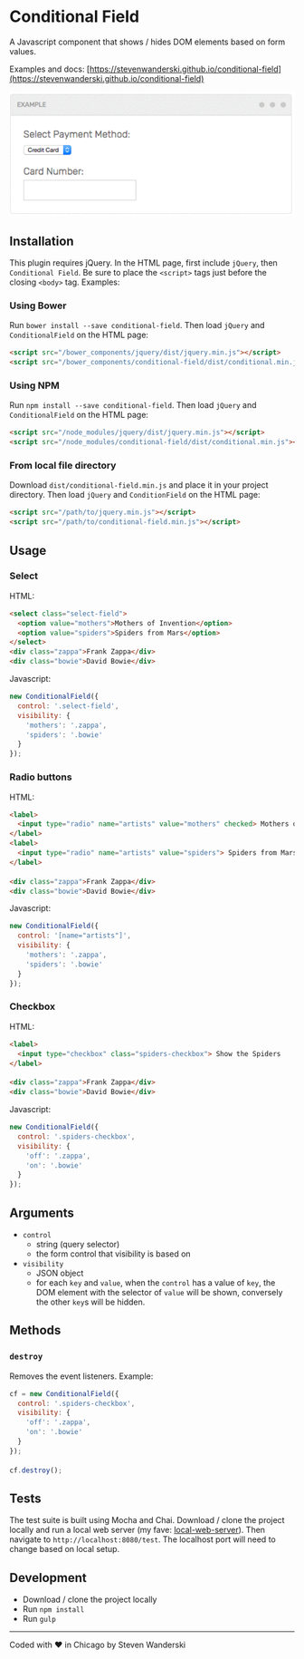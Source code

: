 # Conditional Field
A Javascript component that shows / hides DOM elements based on form values.

Examples and docs: [https://stevenwanderski.github.io/conditional-field](https://stevenwanderski.github.io/conditional-field)

![alt text](docs/images/example-select.gif "Logo Title Text 1")

## Installation
This plugin requires jQuery. In the HTML page, first include `jQuery`, then `Conditional Field`.
Be sure to place the `<script>` tags just before the closing `<body>` tag. Examples:

### Using Bower
Run `bower install --save conditional-field`. Then load `jQuery` and `ConditionalField` on the HTML page:
```html
<script src="/bower_components/jquery/dist/jquery.min.js"></script>
<script src="/bower_components/conditional-field/dist/conditional.min.js"></script>
```

### Using NPM
Run `npm install --save conditional-field`. Then load `jQuery` and `ConditionalField` on the HTML page:
```html
<script src="/node_modules/jquery/dist/jquery.min.js"></script>
<script src="/node_modules/conditional-field/dist/conditional.min.js"></script>
```

### From local file directory
Download `dist/conditional-field.min.js` and place it in your project directory. Then load `jQuery` and `ConditionField` on the HTML page:
```html
<script src="/path/to/jquery.min.js"></script>
<script src="/path/to/conditional-field.min.js"></script>
```

## Usage

### Select

HTML:
```html
<select class="select-field">
  <option value="mothers">Mothers of Invention</option>
  <option value="spiders">Spiders from Mars</option>
</select>
<div class="zappa">Frank Zappa</div>
<div class="bowie">David Bowie</div>
```

Javascript:
```javascript
new ConditionalField({
  control: '.select-field',
  visibility: {
    'mothers': '.zappa',
    'spiders': '.bowie'
  }
});
```

### Radio buttons
HTML:
```html
<label>
  <input type="radio" name="artists" value="mothers" checked> Mothers of Invention
</label>
<label>
  <input type="radio" name="artists" value="spiders"> Spiders from Mars
</label>

<div class="zappa">Frank Zappa</div>
<div class="bowie">David Bowie</div>
```

Javascript:
```javascript
new ConditionalField({
  control: '[name="artists"]',
  visibility: {
    'mothers': '.zappa',
    'spiders': '.bowie'
  }
});
```

### Checkbox
HTML:
```html
<label>
  <input type="checkbox" class="spiders-checkbox"> Show the Spiders
</label>

<div class="zappa">Frank Zappa</div>
<div class="bowie">David Bowie</div>
```

Javascript:
```javascript
new ConditionalField({
  control: '.spiders-checkbox',
  visibility: {
    'off': '.zappa',
    'on': '.bowie'
  }
});
```

## Arguments
* `control`
    - string (query selector)
    - the form control that visibility is based on
* `visibility`
    - JSON object
    - for each `key` and `value`, when the `control` has a value of `key`, the DOM element with the selector of `value` will be shown, conversely the other `key`s will be hidden.

## Methods

### `destroy`
Removes the event listeners. Example:

```javascript
cf = new ConditionalField({
  control: '.spiders-checkbox',
  visibility: {
    'off': '.zappa',
    'on': '.bowie'
  }
});

cf.destroy();
```

## Tests

The test suite is built using Mocha and Chai. Download / clone the project locally and run a local web server (my fave: [local-web-server](https://www.npmjs.com/package/local-web-server)). Then navigate to `http://localhost:8080/test`. The localhost port will need to change based on local setup.

## Development

* Download / clone the project locally
* Run `npm install`
* Run `gulp`

---

Coded with &#9829; in Chicago by Steven Wanderski